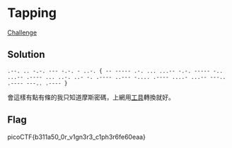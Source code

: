 # Tapping
[Challenge](https://play.picoctf.org/practice/challenge/21)

## Solution

```
.--. .. -.-. --- -.-. - ..-. { -- ----- .-. ... ...-- -.-. ----- -.. ...-- .---- ... ..-. ..- -. .---- ..--- -.... .---- ....- ...-- ---.. .---- ---.. .---- }
```

會這樣有點有條的我只知道摩斯密碼，上網用[工具](https://codepen.io/hdsbook/full/rNOBrdL)轉換就好。

## Flag

picoCTF{b311a50_0r_v1gn3r3_c1ph3r6fe60eaa}